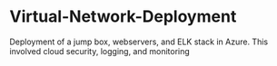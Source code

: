 # Virtual-Network-Deployment
Deployment of a jump box, webservers, and ELK stack in Azure. This involved cloud security, logging, and monitoring
